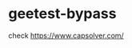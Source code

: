# geetest-bypass
check https://www.capsolver.com/ 





















                                 